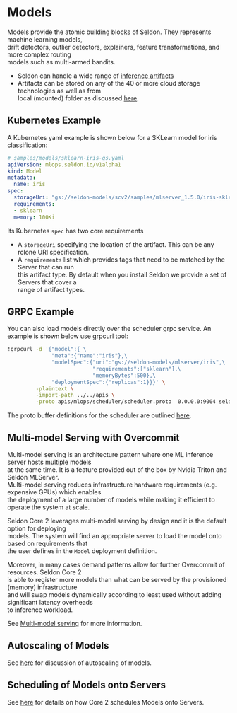 # Models

Models provide the atomic building blocks of Seldon. They represents machine learning models,\
drift detectors, outlier detectors, explainers, feature transformations, and more complex routing\
models such as multi-armed bandits.

* Seldon can handle a wide range of [inference artifacts](inference-artifacts.md)
* Artifacts can be stored on any of the 40 or more cloud storage technologies as well as from\
  local (mounted) folder as discussed [here](rclone.md).

## Kubernetes Example

A Kubernetes yaml example is shown below for a SKLearn model for iris classification:

```yaml
# samples/models/sklearn-iris-gs.yaml
apiVersion: mlops.seldon.io/v1alpha1
kind: Model
metadata:
  name: iris
spec:
  storageUri: "gs://seldon-models/scv2/samples/mlserver_1.5.0/iris-sklearn"
  requirements:
  - sklearn
  memory: 100Ki
```

Its Kubernetes `spec` has two core requirements

* A `storageUri` specifying the location of the artifact. This can be any rclone URI specification.
* A `requirements` list which provides tags that need to be matched by the Server that can run\
  this artifact type. By default when you install Seldon we provide a set of Servers that cover a\
  range of artifact types.

## GRPC Example

You can also load models directly over the scheduler grpc service. An example is shown below use grpcurl tool:

```bash
!grpcurl -d '{"model":{ \
              "meta":{"name":"iris"},\
              "modelSpec":{"uri":"gs://seldon-models/mlserver/iris",\
                           "requirements":["sklearn"],\
                           "memoryBytes":500},\
              "deploymentSpec":{"replicas":1}}}' \
         -plaintext \
         -import-path ../../apis \
         -proto apis/mlops/scheduler/scheduler.proto  0.0.0.0:9004 seldon.mlops.scheduler.Scheduler/LoadModel
```

The proto buffer definitions for the scheduler are outlined [here](../apis/scheduler.md).

## Multi-model Serving with Overcommit

Multi-model serving is an architecture pattern where one ML inference server hosts multiple models\
at the same time. It is a feature provided out of the box by Nvidia Triton and Seldon MLServer.\
Multi-model serving reduces infrastructure hardware requirements (e.g. expensive GPUs) which enables\
the deployment of a large number of models while making it efficient to operate the system at scale.

Seldon Core 2 leverages multi-model serving by design and it is the default option for deploying\
models. The system will find an appropriate server to load the model onto based on requirements that\
the user defines in the `Model` deployment definition.

Moreover, in many cases demand patterns allow for further Overcommit of resources. Seldon Core 2\
is able to register more models than what can be served by the provisioned (memory) infrastructure\
and will swap models dynamically according to least used without adding significant latency overheads\
to inference workload.

See [Multi-model serving](mms.md) for more information.

## Autoscaling of Models

See [here](broken-reference) for discussion of autoscaling of models.

## Scheduling of Models onto Servers

See [here](scheduling.md) for details on how Core 2 schedules Models onto Servers.
